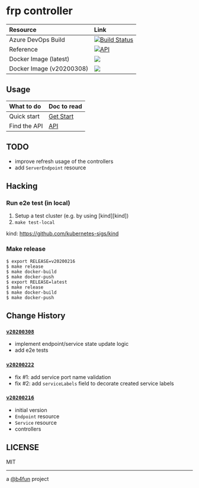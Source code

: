 # frp controller

| Resource | Link |
|:----|:----|
| Azure DevOps Build | [![Build Status](https://dev.azure.com/build4/b4fun%20-%20public/_apis/build/status/b4fun.frpcontroller?branchName=master)](https://dev.azure.com/build4/b4fun%20-%20public/_build/latest?definitionId=1&branchName=master) |
| Reference | [![API](https://godoc.org/github.com/b4fun/frpcontroller?status.svg)](https://godoc.org/github.com/b4fun/frpcontroller/api/v1) |
| Docker Image (latest) | [![](https://img.shields.io/docker/pulls/b4fun/frpcontroller?label=docker%20pulls%20%28latest%29)](https://hub.docker.com/r/b4fun/frpcontroller) |
| Docker Image (v20200308) | [![](https://img.shields.io/docker/pulls/b4fun/frpcontroller?label=docker%20pulls%20%28v20200308%29)](https://hub.docker.com/r/b4fun/frpcontroller) |

## Usage

| What to do | Doc to read |
|:-----------|:------------|
| Quick start | [Get Start](./docs/get-start.md)
| Find the API | [API](./docs/api.md)

## TODO

- improve refresh usage of the controllers
- add `ServerEndpoint` resource

## Hacking

### Run e2e test (in local)

1. Setup a test cluster (e.g. by using [kind][kind])
2. `make test-local`

kind: https://github.com/kubernetes-sigs/kind

### Make release

```
$ export RELEASE=v20200216
$ make release
$ make docker-build
$ make docker-push
$ export RELEASE=latest
$ make release
$ make docker-build
$ make docker-push
```

## Change History

### [`v20200308`](https://github.com/b4fun/frpcontroller/releases/tag/v20200308)

- implement endpoint/service state update logic
- add e2e tests

### [`v20200222`](https://github.com/b4fun/frpcontroller/releases/tag/v20200222)

- fix #1: add service port name validation
- fix #2: add `serviceLabels` field to decorate created service labels

### [`v20200216`](https://github.com/b4fun/frpcontroller/releases/tag/v20200216)

- initial version
- `Endpoint` resource
- `Service` resource
- controllers

## LICENSE

MIT

---

a [@b4fun][@b4fun] project

[@b4fun]: https://www.build4.fun